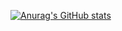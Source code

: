 [![Anurag's GitHub stats](https://github-readme-stats.vercel.app/api?username=Hbmo1&show_icons=true&theme=algolia&include_all_commits=false)](https://github.com/Hbmo1)
